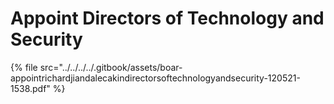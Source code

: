 # Appoint Directors of Technology and Security

{% file src="../../../../.gitbook/assets/boar-appointrichardjiandalecakindirectorsoftechnologyandsecurity-120521-1538.pdf" %}

